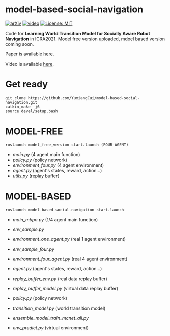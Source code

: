 # model-based-social-navigation

[![arXiv](https://img.shields.io/badge/arxiv-2011.03922-B31B1B.svg)](https://arxiv.org/abs/2011.03922)
[![video](https://img.shields.io/badge/video-icra2021-blue.svg)](https://www.youtube.com/watch?v=K7cBViQ9Vds&t=11s)
[![License: MIT](https://img.shields.io/badge/License-MIT-yellow.svg)](https://opensource.org/licenses/MIT)


Code for **Learning World Transition Model for Socially Aware Robot Navigation** in ICRA2021.
Model free version uploaded, mdoel based version coming soon.


Paper is available [here](https://arxiv.org/abs/2011.03922).


Video is available [here](https://www.youtube.com/watch?v=K7cBViQ9Vds&t=11s).



# Get ready
```
git clone https://github.com/YuxiangCui/model-based-social-navigation.git
catkin_make -j6
source devel/setup.bash
```

# MODEL-FREE
```
roslaunch model_free_version start.launch (FOUR-AGENT)
```

- *main.py* (4 agent main function)
- *policy.py* (policy network)
- *environment_four.py* (4 agent environment)
- *agent.py* (agent's states, reward, action...)
- *utils.py* (replay buffer)



# MODEL-BASED
```
roslaunch model-based-social-navigation start.launch
```

- *main_mbpo.py* (1/4 agent main function)



- *env_sample.py*
- *environment_one_agent.py* (real 1 agent environment)
- *env_sample_four.py* 
- *environment_four_agent.py* (real 4 agent environment)



- *agent.py* (agent's states, reward, action...)
- *replay_buffer_env.py* (real data replay buffer)
- *replay_buffer_model.py* (virtual data replay buffer)
- *policy.py* (policy network)



- *transition_model.py* (world transition model)
- *ensemble_model_train_mcnet_all.py* 
- *env_predict.py* (virtual environment)
